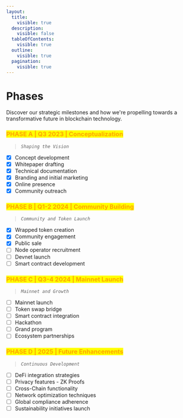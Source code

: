 ```yaml
---
layout:
  title:
    visible: true
  description:
    visible: false
  tableOfContents:
    visible: true
  outline:
    visible: true
  pagination:
    visible: true
---
```


# Phases

Discover our strategic milestones and how we're propelling towards a transformative future in blockchain technology.

### <mark style="color:orange;">PHASE A | Q3 2023 | Conceptualization</mark>

> _`Shaping the Vision`_

* [x] Concept development
* [x] Whitepaper drafting
* [x] Technical documentation
* [x] Branding and initial marketing
* [x] Online presence
* [x] Community outreach

### <mark style="color:orange;">PHASE B | Q1-2 2024 | Community Building</mark>

> _`Community and Token Launch`_

* [x] Wrapped token creation
* [x] Community engagement
* [x] Public sale
* [ ] Node operator recruitment
* [ ] Devnet launch
* [ ] Smart contract development

### <mark style="color:orange;">PHASE C | Q3-4 2024 | Mainnet Launch</mark>

> _`Mainnet and Growth`_

* [ ] Mainnet launch
* [ ] Token swap bridge
* [ ] Smart contract integration
* [ ] Hackathon
* [ ] Grand program
* [ ] Ecosystem partnerships

### <mark style="color:orange;">PHASE D | 2025 | Future Enhancements</mark>

> _`Continuous Development`_

* [ ] DeFi integration strategies
* [ ] Privacy features - ZK Proofs
* [ ] Cross-Chain functionality
* [ ] Network optimization techniques
* [ ] Global compliance adherence
* [ ] Sustainability initiatives launch
